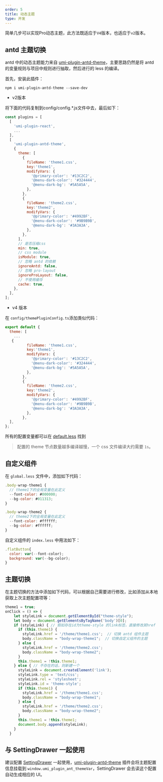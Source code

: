 ```yaml
---
order: 5
title: 动态主题
type: 开发
---
```

简单几步可以实现Pro动态主题，此方法既适应于`V4`版本，也适应于`v2`版本。

## antd 主题切换

antd 中的动态主题能力来自 [umi-plugin-antd-theme](https://github.com/chenshuai2144/umi-plugin-antd-theme)，主要思路仍然是将 antd 的变量规则与项目中规则进行抽取，然后进行的 less 的编译。

首先，安装此插件：

```
npm i umi-plugin-antd-theme --save-dev
```

* v2版本

将下面的代码复制到config/config.*.js文件中去，最后如下：
```js
const plugins = [
  [
    'umi-plugin-react',
    ...
  ],
  [
    'umi-plugin-antd-theme',
    {
      theme: [
        {
          fileName: 'theme1.css',
          key:'theme1',
          modifyVars: {
            '@primary-color': '#13C2C2',
            '@menu-dark-color': '#324444',
            '@menu-dark-bg': '#5A5A5A',
          },
        },
        {
          fileName: 'theme2.css',
          key:'theme2',
          modifyVars: {
            '@primary-color': '#4992BF',
            '@menu-dark-color': '#9B9B9B',
            '@menu-dark-bg': '#3A3A3A',
          },
        },
      ],
      // 是否压缩css
      min: true,
      // css module
      isModule: true,
      // 忽略 antd 的依赖
      ignoreAntd: false,
      // 忽略 pro-layout
      ignoreProLayout: false,
      // 不使用缓存
      cache: true,
    },
  ],
];
```

* v4 版本

在 `config/themePluginConfig.ts`添加类似代码：

```js
export default {
  theme: [
    ...
   {
          fileName: 'theme1.css',
          key:'theme1',
          modifyVars: {
            '@primary-color': '#13C2C2',
            '@menu-dark-color': '#324444',
            '@menu-dark-bg': '#5A5A5A',
          },
        },
        {
          fileName: 'theme2.css',
          key:'theme2',
          modifyVars: {
            '@primary-color': '#4992BF',
            '@menu-dark-color': '#9B9B9B',
            '@menu-dark-bg': '#3A3A3A',
          },
        },
  ],
};
```

所有的配置变量都可以在 [default.less](https://github.com/ant-design/ant-design/blob/master/components/style/themes/default.less) 找到

> 配置的 theme 节点数量越多编译越慢，一个 css 文件编译大约需要 `1s`。

## 自定义组件

在 `global.less` 文件中，添加如下代码：

```js
.body-wrap-theme1 {
  // theme1下的全局变量在此定义
  --font-color: #000000;
  --bg-color: #011313;
}

.body-wrap-theme2 {
  // theme2下的全局变量在此定义
  --font-color: #ffffff;
  --bg-color: #ffffff;
}
```

自定义组件的 `index.less` 中用法如下：

```js
.flatButton{
  color: var(--font-color);
  background: var(--bg-color);
}
```

## 主题切换

在主题切换的方法中添加如下代码，可以根据自己需要进行修改，比如添加从本地获取上次主题配置项等：

```js
theme1 = true;
onClick = () => {
    let styleLink = document.getElementById("theme-style");
    let body = document.getElementsByTagName('body')[0];
    if (styleLink) { // 假如存在id为theme-style 的link标签，直接修改其href
      if (this.theme1) {
        styleLink.href = '/theme/theme1.css';  // 切换 antd 组件主题
        body.className = "body-wrap-theme1";  // 切换自定义组件的主题
      } else {
        styleLink.href = '/theme/theme2.css';
        body.className = "body-wrap-theme2";
      }
      this.theme1 = !this.theme1;
    } else { // 不存在的话，则新建一个
      styleLink = document.createElement('link');
      styleLink.type = 'text/css';
      styleLink.rel = 'stylesheet';
      styleLink.id = 'theme-style';
      if (this.theme1) {
        styleLink.href = '/theme/theme1.css';
        body.className = "body-wrap-theme1";
      } else {
        styleLink.href = '/theme/theme2.css';
        body.className = "body-wrap-theme2";
      }
      this.theme1 = !this.theme1;
      document.body.append(styleLink);
    }
  }
```

## 与 SettingDrawer 一起使用

建议配置 [SettingDrawer](https://github.com/ant-design/ant-design-pro-layout#settingdrawer) 一起使用，[umi-plugin-antd-theme](https://github.com/chenshuai2144/umi-plugin-antd-theme) 插件会将主题配置信息挂载到 `window.umi_plugin_ant_themeVar`，SettingDrawer 会去读这个配置自动生成相应的 UI。
